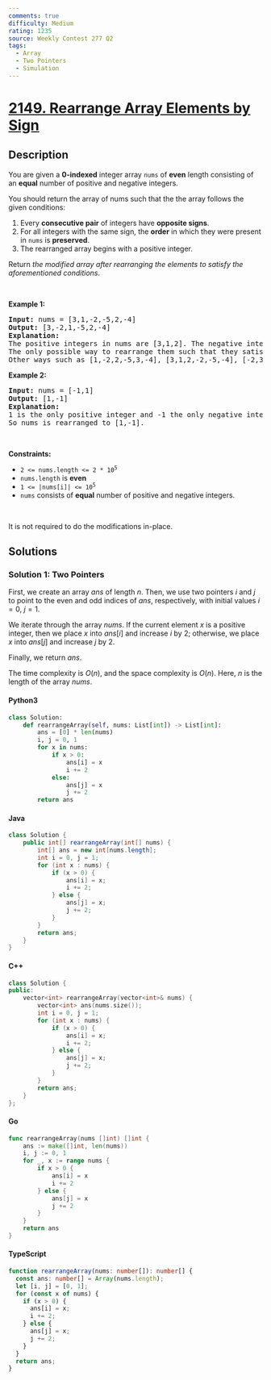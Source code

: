 ```yaml
---
comments: true
difficulty: Medium
rating: 1235
source: Weekly Contest 277 Q2
tags:
  - Array
  - Two Pointers
  - Simulation
---
```


<!-- problem:start -->

# [2149. Rearrange Array Elements by Sign](https://leetcode.com/problems/rearrange-array-elements-by-sign)


## Description

<!-- description:start -->

<p>You are given a <strong>0-indexed</strong> integer array <code>nums</code> of <strong>even</strong> length consisting of an <strong>equal</strong> number of positive and negative integers.</p>

<p>You should return the array of nums such that the the array follows the given conditions:</p>

<ol>
	<li>Every <strong>consecutive pair</strong> of integers have <strong>opposite signs</strong>.</li>
	<li>For all integers with the same sign, the <strong>order</strong> in which they were present in <code>nums</code> is <strong>preserved</strong>.</li>
	<li>The rearranged array begins with a positive integer.</li>
</ol>

<p>Return <em>the modified array after rearranging the elements to satisfy the aforementioned conditions</em>.</p>

<p>&nbsp;</p>
<p><strong class="example">Example 1:</strong></p>

<pre>
<strong>Input:</strong> nums = [3,1,-2,-5,2,-4]
<strong>Output:</strong> [3,-2,1,-5,2,-4]
<strong>Explanation:</strong>
The positive integers in nums are [3,1,2]. The negative integers are [-2,-5,-4].
The only possible way to rearrange them such that they satisfy all conditions is [3,-2,1,-5,2,-4].
Other ways such as [1,-2,2,-5,3,-4], [3,1,2,-2,-5,-4], [-2,3,-5,1,-4,2] are incorrect because they do not satisfy one or more conditions.  
</pre>

<p><strong class="example">Example 2:</strong></p>

<pre>
<strong>Input:</strong> nums = [-1,1]
<strong>Output:</strong> [1,-1]
<strong>Explanation:</strong>
1 is the only positive integer and -1 the only negative integer in nums.
So nums is rearranged to [1,-1].
</pre>

<p>&nbsp;</p>
<p><strong>Constraints:</strong></p>

<ul>
	<li><code>2 &lt;= nums.length &lt;= 2 * 10<sup>5</sup></code></li>
	<li><code>nums.length</code> is <strong>even</strong></li>
	<li><code>1 &lt;= |nums[i]| &lt;= 10<sup>5</sup></code></li>
	<li><code>nums</code> consists of <strong>equal</strong> number of positive and negative integers.</li>
</ul>

<p>&nbsp;</p>
It is not required to do the modifications in-place.

<!-- description:end -->

## Solutions

<!-- solution:start -->

### Solution 1: Two Pointers

First, we create an array $\textit{ans}$ of length $n$. Then, we use two pointers $i$ and $j$ to point to the even and odd indices of $\textit{ans}$, respectively, with initial values $i = 0$, $j = 1$.

We iterate through the array $\textit{nums}$. If the current element $x$ is a positive integer, then we place $x$ into $\textit{ans}[i]$ and increase $i$ by $2$; otherwise, we place $x$ into $\textit{ans}[j]$ and increase $j$ by $2$.

Finally, we return $\textit{ans}$.

The time complexity is $O(n)$, and the space complexity is $O(n)$. Here, $n$ is the length of the array $\textit{nums}$.

<!-- tabs:start -->

#### Python3

```python
class Solution:
    def rearrangeArray(self, nums: List[int]) -> List[int]:
        ans = [0] * len(nums)
        i, j = 0, 1
        for x in nums:
            if x > 0:
                ans[i] = x
                i += 2
            else:
                ans[j] = x
                j += 2
        return ans
```

#### Java

```java
class Solution {
    public int[] rearrangeArray(int[] nums) {
        int[] ans = new int[nums.length];
        int i = 0, j = 1;
        for (int x : nums) {
            if (x > 0) {
                ans[i] = x;
                i += 2;
            } else {
                ans[j] = x;
                j += 2;
            }
        }
        return ans;
    }
}
```

#### C++

```cpp
class Solution {
public:
    vector<int> rearrangeArray(vector<int>& nums) {
        vector<int> ans(nums.size());
        int i = 0, j = 1;
        for (int x : nums) {
            if (x > 0) {
                ans[i] = x;
                i += 2;
            } else {
                ans[j] = x;
                j += 2;
            }
        }
        return ans;
    }
};
```

#### Go

```go
func rearrangeArray(nums []int) []int {
	ans := make([]int, len(nums))
	i, j := 0, 1
	for _, x := range nums {
		if x > 0 {
			ans[i] = x
			i += 2
		} else {
			ans[j] = x
			j += 2
		}
	}
	return ans
}
```

#### TypeScript

```ts
function rearrangeArray(nums: number[]): number[] {
  const ans: number[] = Array(nums.length);
  let [i, j] = [0, 1];
  for (const x of nums) {
    if (x > 0) {
      ans[i] = x;
      i += 2;
    } else {
      ans[j] = x;
      j += 2;
    }
  }
  return ans;
}
```

<!-- tabs:end -->

<!-- solution:end -->

<!-- problem:end -->
